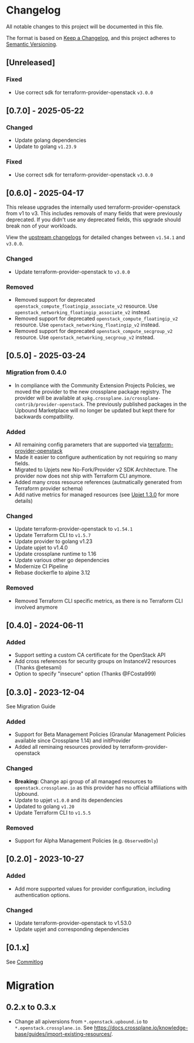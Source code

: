# Changelog

All notable changes to this project will be documented in this file.

The format is based on [Keep a Changelog](https://keepachangelog.com/en/1.0.0/),
and this project adheres to [Semantic Versioning](https://semver.org/spec/v2.0.0.html).


## [Unreleased]

### Fixed

- Use correct sdk for terraform-provider-openstack `v3.0.0`

## [0.7.0] - 2025-05-22

### Changed

- Update golang dependencies
- Update to golang `v1.23.9`

### Fixed

- Use correct sdk for terraform-provider-openstack `v3.0.0`

## [0.6.0] - 2025-04-17

This release upgrades the internally used terraform-provider-openstack from v1 to v3. This includes removals of many fields that were previously deprecated. If you didn't use any deprecated fields, this upgrade should break non of your workloads.

View the [upstream changelogs](https://github.com/terraform-provider-openstack/terraform-provider-openstack/blob/main/CHANGELOG.md#300--25-september-2024-) for detailed changes between `v1.54.1` and `v3.0.0`.

### Changed

- Update terraform-provider-openstack to `v3.0.0`

### Removed

- Removed support for deprecated `openstack_compute_floatingip_associate_v2` resource. Use `openstack_networking_floatingip_associate_v2` instead.
- Removed support for deprecated `openstack_compute_floatingip_v2` resource. Use `openstack_networking_floatingip_v2` instead.
- Removed support for deprecated `openstack_compute_secgroup_v2` resource. Use `openstack_networking_secgroup_v2` instead.

## [0.5.0] - 2025-03-24

### Migration from 0.4.0

- In compliance with the Community Extension Projects Policies, we moved the provider to the new crossplane package registry. The provider will be available at `xpkg.crossplane.io/crossplane-contrib/provider-openstack`. The previously published packages in the Upbound Marketplace will no longer be updated but kept there for backwards compatbility.

### Added

- All remaining config parameters that are supported via [terraform-provider-openstack](https://registry.terraform.io/providers/terraform-provider-openstack)
- Made it easier to configure authentication by not requiring so many fields.
- Migrated to Upjets new No-Fork/Provider v2 SDK Architecture. The provider now does not ship with Terraform CLI anymore.
- Added many cross resource references (autmatically generated from Terraform provider schema)
- Add native metrics for managed resources (see [Upjet 1.3.0](https://github.com/crossplane/upjet/releases/tag/v1.3.0) for more details)

### Changed

- Update terraform-provider-openstack to `v1.54.1`
- Update Terraform CLI to `v1.5.7`
- Update provider to golang v1.23
- Update upjet to v1.4.0
- Update crossplane runtime to 1.16
- Update various other go dependencies
- Modernize CI Pipeline
- Rebase dockerfle to alpine 3.12

### Removed

- Removed Terraform CLI specific metrics, as there is no Terraform CLI involved anymore

## [0.4.0] - 2024-06-11

### Added

- Support setting a custom CA certificate for the OpenStack API
- Add cross references for security groups on InstanceV2 resources (Thanks @etesami)
- Option to specify "insecure" option (Thanks @FCosta999)

## [0.3.0] - 2023-12-04

See Migration Guide

### Added

- Support for Beta Management Policies (Granular Management Policies available since Crossplane 1.14) and initProvider
- Added all reminaing resources provided by terraform-provider-openstack

### Changed

- **Breaking:** Change api group of all managed resources to `openstack.crossplane.io` as this provider has no official affiliations with Upbound.
- Update to upjet `v1.0.0` and its dependencies
- Updated to golang `v1.20`
- Update Terraform CLI to `v1.5.5`

### Removed

- Support for Alpha Management Policies (e.g. `ObservedOnly`)

## [0.2.0] - 2023-10-27

### Added

- Add more supported values for provider configuration, including authentication options.

### Changed

- Update terraform-provider-openstack to v1.53.0
- Update upjet and corresponding dependencies

## [0.1.x]

See [Commitlog](https://github.com/crossplane-contrib/provider-openstack/commits/release-v0.1)

# Migration

## 0.2.x to 0.3.x

- Change all apiversions from `*.openstack.upbound.io` to `*.openstack.crossplane.io`. See https://docs.crossplane.io/knowledge-base/guides/import-existing-resources/.
